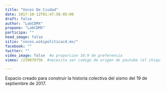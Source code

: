 ```yaml
---
title: "Voces De Ciudad"
date: 2017-10-12T01:47:58-05:00
draft: false
author: "LabCDMX"
propone: "LabCDMX"
participa: ""
head_image: false
sitio: "voces.wikipoliticacd.mx/"
facebook: ""
twitter: ""
video_image: false  #a proporcion 16:9 de preferencia
vimeo: /239870756  #necesita ser codigo de origen de youtube (el chiquito)

---
```

Espacio creado para construir la historia colectiva del sismo del 19 de septiembre de 2017.
